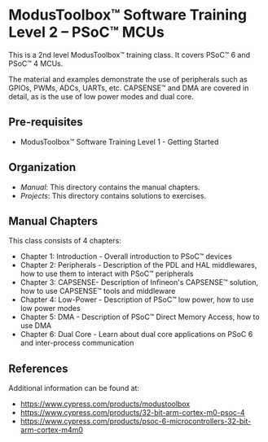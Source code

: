 # ModusToolbox™ Software Training Level 2 – PSoC™ MCUs

This is a 2nd level ModusToolbox™ training class. It covers PSoC™ 6 and PSoC™ 4 MCUs.

The material and examples demonstrate the use of peripherals such as GPIOs, PWMs, ADCs,
UARTs, etc. CAPSENSE™ and DMA are covered in detail, as is the use of low power modes and dual core.

## Pre-requisites

- ModusToolbox™ Software Training Level 1 - Getting Started

## Organization

- *Manual*:    This directory contains the manual chapters.
- *Projects*:  This directory contains solutions to exercises.

## Manual Chapters

This class consists of 4 chapters:
- Chapter 1: Introduction - Overall introduction to PSoC™ devices
- Chapter 2: Peripherals - Description of the PDL and HAL middlewares, how to use them to interact with PSoC™ peripherals
- Chapter 3: CAPSENSE- Description of Infineon's CAPSENSE™ solution, how to use CAPSENSE™ tools and middleware
- Chapter 4: Low-Power - Description of PSoC™ low power, how to use low power modes
- Chapter 5: DMA - Description of PSoC™ Direct Memory Access, how to use DMA
- Chapter 6: Dual Core - Learn about dual core applications on PSoC 6 and inter-process communication

## References

Additional information can be found at:
- https://www.cypress.com/products/modustoolbox
- https://www.cypress.com/products/32-bit-arm-cortex-m0-psoc-4
- https://www.cypress.com/products/psoc-6-microcontrollers-32-bit-arm-cortex-m4m0